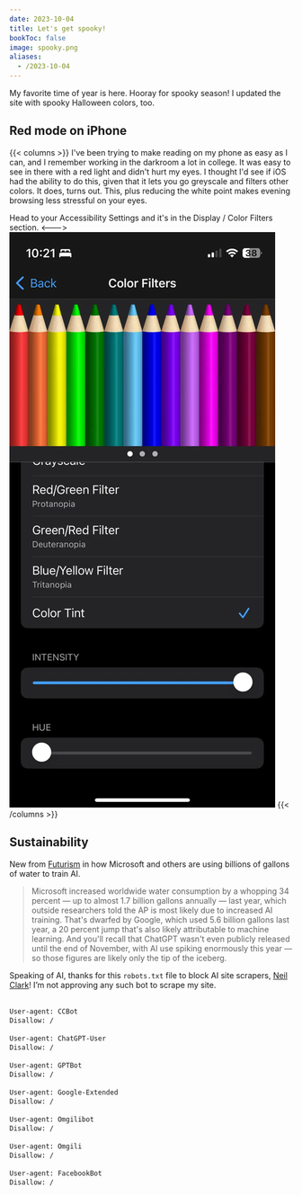 ```yaml
---
date: 2023-10-04
title: Let's get spooky!
bookToc: false
image: spooky.png
aliases:
  - /2023-10-04
---
```


My favorite time of year is here. Hooray for spooky season! I updated the site with spooky Halloween colors, too.

## Red mode on iPhone
{{< columns >}}
I've been trying to make reading on my phone as easy as I can, and I remember working in the darkroom a lot in college. It was easy to see in there with a red light and didn't hurt my eyes. I thought I'd see if iOS had the ability to do this, given that it lets you go greyscale and filters other colors. It does, turns out. This, plus reducing the white point makes evening browsing less stressful on your eyes.

Head to your Accessibility Settings and it's in the Display / Color Filters section.
<--->
![Red mode on iPhone](./redmode.webp)
{{< /columns >}}
## Sustainability
New from [Futurism](https://futurism.com/critics-microsoft-water-train-ai-drought) in how Microsoft and others are using billions of gallons of water to train AI. 
> Microsoft increased worldwide water consumption by a whopping 34 percent — up to almost 1.7 billion gallons annually — last year, which outside researchers told the AP is most likely due to increased AI training. That's dwarfed by Google, which used 5.6 billion gallons last year, a 20 percent jump that's also likely attributable to machine learning. And you'll recall that ChatGPT wasn't even publicly released until the end of November, with AI use spiking enormously this year — so those figures are likely only the tip of the iceberg.

Speaking of AI, thanks for this `robots.txt` file to block AI site scrapers, [Neil Clark](https://neil-clarke.com/block-the-bots-that-feed-ai-models-by-scraping-your-website/)! I’m not approving any such bot to scrape my site. 

```

User-agent: CCBot
Disallow: /

User-agent: ChatGPT-User
Disallow: /

User-agent: GPTBot
Disallow: /

User-agent: Google-Extended
Disallow: /

User-agent: Omgilibot
Disallow: /

User-agent: Omgili
Disallow: /

User-agent: FacebookBot
Disallow: /

```
